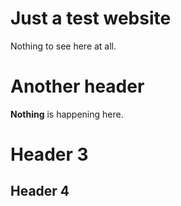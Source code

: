 # Just a test website

Nothing to see here at all.

# Another header

__Nothing__ is happening here.

# Header 3

## Header 4
